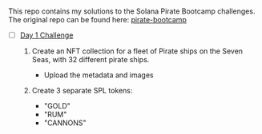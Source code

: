 #

This repo contains my solutions to the Solana Pirate Bootcamp challenges. The original repo can be found here: [pirate-bootcamp](https://github.com/solana-developers/pirate-bootcamp)

- [ ] [Day 1 Challenge](/quest-1/)

  1. Create an NFT collection for a fleet of Pirate ships on the Seven Seas, with 32 different pirate ships.

     - Upload the metadata and images

  2. Create 3 separate SPL tokens:

     - "GOLD"
     - "RUM"
     - "CANNONS"

